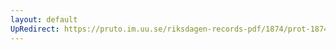 ```yaml
---
layout: default
UpRedirect: https://pruto.im.uu.se/riksdagen-records-pdf/1874/prot-1874--fk--211/prot-1874--fk--211_004.pdf
---
```


